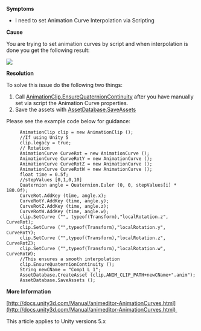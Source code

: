 
        

**Symptoms** 

*   I need to set Animation Curve Interpolation via Scripting

**Cause** 

You are trying to set animation curves by script and when interpolation is done you get the following result: 

![](/hc/en-us/article_attachments/202514423/FinalPlsDon.png)

**Resolution** 

To solve this issue do the following two things:

1.  Call [AnimationClip.EnsureQuaternionContinuity](http://docs.unity3d.com/ScriptReference/AnimationClip.EnsureQuaternionContinuity.html) after you have manually set via script the Animation Curve properties.
2.  Save the assets with [AssetDatabase.SaveAssets](http://docs.unity3d.com/ScriptReference/AssetDatabase.SaveAssets.html)

Please see the example code below for guidance: 

         AnimationClip clip = new AnimationClip ();
         //If using Unity 5
         clip.legacy = true;
         // Rotation
         AnimationCurve CurveRot = new AnimationCurve ();
         AnimationCurve CurveRotY = new AnimationCurve ();
         AnimationCurve CurveRotZ = new AnimationCurve ();
         AnimationCurve CurveRotW = new AnimationCurve ();
         float time = 0.5f;
         //stepValues [0,1,0,10]
         Quaternion angle = Quaternion.Euler (0, 0, stepValues[i] * 180.0f);
         CurveRot.AddKey (time, angle.x);
         CurveRotY.AddKey (time, angle.y);
         CurveRotZ.AddKey (time, angle.z);
         CurveRotW.AddKey (time, angle.w);    
         clip.SetCurve ("", typeof(Transform),"localRotation.z", CurveRot);
         clip.SetCurve ("",typeof(Transform),"localRotation.y", CurveRotY);
         clip.SetCurve ("",typeof(Transform),"localRotation.z", CurveRotZ);
         clip.SetCurve ("",typeof(Transform),"localRotation.w", CurveRotW);
         //This ensures a smooth interpolation
         clip.EnsureQuaternionContinuity ();
         String newCName = "Comp1_L_1";
         AssetDatabase.CreateAsset (clip,ANIM_CLIP_PATH+newCName+".anim");
         AssetDatabase.SaveAssets ();

**More Information** 

[http://docs.unity3d.com/Manual/animeditor-AnimationCurves.html](http://docs.unity3d.com/Manual/animeditor-AnimationCurves.html) 

This article applies to Unity versions 5.x

      